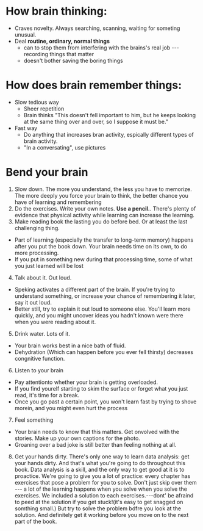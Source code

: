 # How brain thinking:
- Craves novelty.
  Always searching, scanning, waiting for someting unusual.
- Deal **routine, ordinary, normal things**
  - can to stop them from interfering with the brains's real job --- recording things that matter
  - doesn't bother saving the boring things

# How does brain remember things:
- Slow tedious way
  - Sheer repetition
  - Brain thinks "This doesn't fell important to him, but he keeps looking at the same thing over and over, so I suppose it must be."  
- Fast way
  - Do anything that increases bran activity, espically different types of brain activity.
  - "In a conversating", use pictures

# Bend your brain
1. Slow down. The more you understand, the less you have to memorize.
  The more deeply you force your brain to think, the better chance you have of learning and remembering
2. Do the exercises. Write your own notes.
  **Use a pencil.**. There's plenty of evidence that physical activity while learning can increase the learning.
3. Make reading book the lasting you do before bed. Or at least the last challenging thing.
  - Part of learning (especially the transfer to long-term memory) happens after you put the book down. Your brain needs time on its own, to do more processing. 
  - If you put in something new during that processing time, some of what you just learned will be lost
4. Talk about it. Out loud.
  - Speking activates a different part of the brain. If you're trying to understand something, or increase your chance of remembering it later, say it out loud. 
  - Better still, try to explain it out loud to someone else. You'll learn more quickly, and you might uncover ideas you hadn't known were there when you were reading about it.
5. Drink water. Lots of it.
  - Your brain works best in a nice bath of fluid.
  - Dehydration (Which can happen before you ever fell thirsty) decreases congnitive function.
6. Listen to your brain
  - Pay attentionto whether your brain is getting overloaded. 
  - If you find yourelf starting to skim the surface or forget what you just read, it's time for a break. 
  - Once you go past a certain point, you won't learn fast by trying to shove morein, and you might even hurt the process
7. Feel something
  - Your brain needs to know that this matters. Get onvolved with the stories. Make up your own captions for the photo. 
  - Groaning over a bad joke is still better than feeling nothing at all.
8. Get your hands dirty.
  There's only one way to learn data analysis: get your hands dirty. And that's what you're going to do throughout this book. Data analysis is a skill, and the only way to get good at it is to proactice. We're going to give you a lot of practice: every chapter has exercises that pose a problem for you to solve. Don't just skip over them --- a lot of the learning happens when you solve when you solve the exercises. We included a solution to each exercises.---dont' be afraind to peed at the solution if you get stuck!(it's easy to get snagged on somthing small.) But try to solve the problem bdfre you look at the solution. And definitely get it working before you move on to the next part of the book. 

